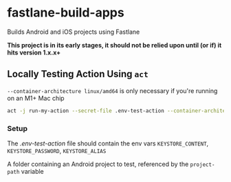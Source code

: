 # fastlane-build-apps

Builds Android and iOS projects using Fastlane

**This project is in its early stages, it should not be relied upon until (or if) it hits version 1.x.x+**

## Locally Testing Action Using `act`

`--container-architecture linux/amd64` is only necessary if you're running on an M1+ Mac chip

```bash
act -j run-my-action --secret-file .env-test-action --container-architecture linux/amd64
```

### Setup

The _.env-test-action_ file should contain the env vars `KEYSTORE_CONTENT`, `KEYSTORE_PASSWORD`, `KEYSTORE_ALIAS`

A folder containing an Android project to test, referenced by the `project-path` variable
